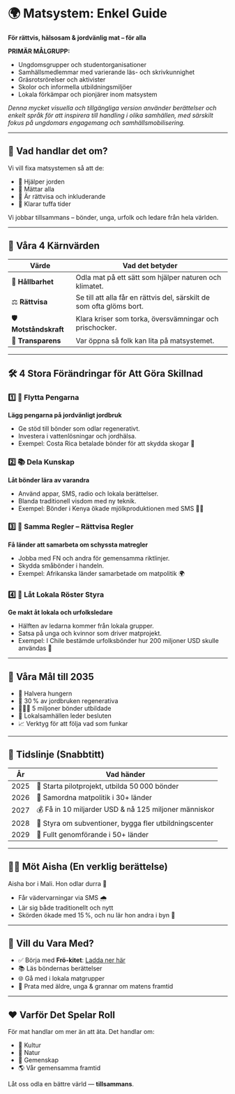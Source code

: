 # 🌍 Matsystem: Enkel Guide

**För rättvis, hälsosam & jordvänlig mat – för alla**

**PRIMÄR MÅLGRUPP:**
- Ungdomsgrupper och studentorganisationer
- Samhällsmedlemmar med varierande läs- och skrivkunnighet
- Gräsrotsrörelser och aktivister
- Skolor och informella utbildningsmiljöer
- Lokala förkämpar och pionjärer inom matsystem

*Denna mycket visuella och tillgängliga version använder berättelser och enkelt språk för att inspirera till handling i olika samhällen, med särskilt fokus på ungdomars engagemang och samhällsmobilisering.*

---

## 🎯 Vad handlar det om?

Vi vill fixa matsystemen så att de:

* 🌱 Hjälper jorden
* 🍚 Mättar alla
* 🤝 Är rättvisa och inkluderande
* 🔄 Klarar tuffa tider

Vi jobbar tillsammans – bönder, unga, urfolk och ledare från hela världen.

---

## 🌟 Våra 4 Kärnvärden

| Värde                  | Vad det betyder                                                       |
| ---------------------- | --------------------------------------------------------------------- |
| 🌱 **Hållbarhet**      | Odla mat på ett sätt som hjälper naturen och klimatet.                |
| ⚖️ **Rättvisa**        | Se till att alla får en rättvis del, särskilt de som ofta glöms bort. |
| 🛡️ **Motståndskraft**  | Klara kriser som torka, översvämningar och prischocker.               |
| 👀 **Transparens**     | Var öppna så folk kan lita på matsystemet.                            |

---

## 🛠️ 4 Stora Förändringar för Att Göra Skillnad

### 1️⃣ 💸 Flytta Pengarna

**Lägg pengarna på jordvänligt jordbruk**

* Ge stöd till bönder som odlar regenerativt.
* Investera i vattenlösningar och jordhälsa.
* Exempel: Costa Rica betalade bönder för att skydda skogar 🌳

### 2️⃣ 📚 Dela Kunskap

**Låt bönder lära av varandra**

* Använd appar, SMS, radio och lokala berättelser.
* Blanda traditionell visdom med ny teknik.
* Exempel: Bönder i Kenya ökade mjölkproduktionen med SMS 🐄📲

### 3️⃣ 🧭 Samma Regler – Rättvisa Regler

**Få länder att samarbeta om schyssta matregler**

* Jobba med FN och andra för gemensamma riktlinjer.
* Skydda småbönder i handeln.
* Exempel: Afrikanska länder samarbetade om matpolitik 🌍

### 4️⃣ 🤲 Låt Lokala Röster Styra

**Ge makt åt lokala och urfolksledare**

* Hälften av ledarna kommer från lokala grupper.
* Satsa på unga och kvinnor som driver matprojekt.
* Exempel: I Chile bestämde urfolksbönder hur 200 miljoner USD skulle användas 🌽

---

## 🚀 Våra Mål till 2035

* 🥗 Halvera hungern
* 🌾 30 % av jordbruken regenerativa
* 👩🏽‍🌾 5 miljoner bönder utbildade
* 💬 Lokalsamhällen leder besluten
* 📈 Verktyg för att följa vad som funkar

---

## 📅 Tidslinje (Snabbtitt)

| År   | Vad händer                                             |
| ---- | ------------------------------------------------------ |
| 2025 | 🌱 Starta pilotprojekt, utbilda 50 000 bönder          |
| 2026 | 📜 Samordna matpolitik i 30+ länder                    |
| 2027 | 💰 Få in 10 miljarder USD & nå 125 miljoner människor  |
| 2028 | 🚿 Styra om subventioner, bygga fler utbildningscenter |
| 2029 | 🎉 Fullt genomförande i 50+ länder                     |

---

## 👩🏾 Möt Aisha (En verklig berättelse)

Aisha bor i Mali. Hon odlar durra 🌾

* Får vädervarningar via SMS 🌧️
* Lär sig både traditionellt och nytt
* Skörden ökade med 15 %, och nu lär hon andra i byn 🌱

---

## 🧠 Vill du Vara Med?

* ✅ Börja med **Frö-kitet**: [Ladda ner här](#)
* 📚 Läs böndernas berättelser
* 🌐 Gå med i lokala matgrupper
* 💬 Prata med äldre, unga & grannar om matens framtid

---

## ❤️ Varför Det Spelar Roll

För mat handlar om mer än att äta.
Det handlar om:

* 🧬 Kultur
* 🌿 Natur
* 👫 Gemenskap
* 🌎 Vår gemensamma framtid

Låt oss odla en bättre värld — **tillsammans**.

